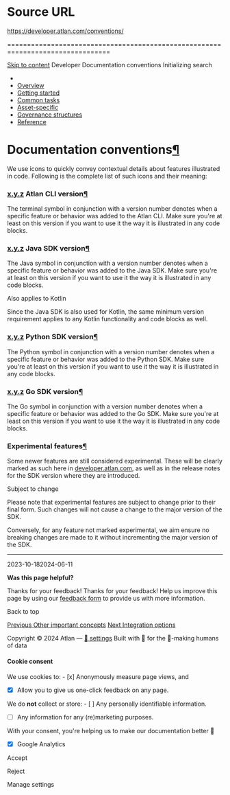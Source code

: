 # Source URL
https://developer.atlan.com/conventions/

================================================================================

<!--
canonical: https://developer.atlan.com/conventions/
meta-content-security-policy: object-src 'none'; base-uri 'self'; manifest-src 'self'; media-src 'self';
meta-description: Review how we use icons and version numbers to convey feature availability.
meta-generator: mkdocs-1.6.1, mkdocs-material-9.6.14
meta-og-description: Review how we use icons and version numbers to convey feature availability.
meta-og-image: https://developer.atlan.com/assets/images/social/conventions.png
meta-og-image-height: 630
meta-og-image-type: image/png
meta-og-image-width: 1200
meta-og-title: Documentation conventions - Developer
meta-og-type: website
meta-og-url: https://developer.atlan.com/conventions/
meta-twitter:card: summary_large_image
meta-twitter:description: Review how we use icons and version numbers to convey feature availability.
meta-twitter:image: https://developer.atlan.com/assets/images/social/conventions.png
meta-twitter:title: Documentation conventions - Developer
meta-viewport: width=device-width,initial-scale=1
title: Documentation conventions - Developer
-->

[Skip to content](#documentation-conventions) Developer Documentation conventions Initializing search 

* 
* [Overview](..)
* [Getting started](../getting-started/)
* [Common tasks](../snippets/)
* [Asset\-specific](../patterns/)
* [Governance structures](../governance/)
* [Reference](../reference/)

Documentation conventions[¶](#documentation-conventions "Permanent link")
=========================================================================

We use icons to quickly convey contextual details about features illustrated in code. Following is the complete list of such icons and their meaning:

### [x.y.z](https://github.com/atlanhq/atlan-cli/releases/tag/vx.y.z "Minimum version") Atlan CLI version[¶](#xyz-atlan-cli-version "Permanent link")

The terminal symbol in conjunction with a version number denotes when a specific feature or behavior was added to the Atlan CLI. Make sure you're at least on this version if you want to use it the way it is illustrated in any code blocks.

### [x.y.z](https://github.com/atlanhq/atlan-java/releases/tag/vx.y.z "Minimum version") Java SDK version[¶](#xyz-java-sdk-version "Permanent link")

The Java symbol in conjunction with a version number denotes when a specific feature or behavior was added to the Java SDK. Make sure you're at least on this version if you want to use it the way it is illustrated in any code blocks.

Also applies to Kotlin

Since the Java SDK is also used for Kotlin, the same minimum version requirement applies to any Kotlin functionality and code blocks as well.

### [x.y.z](https://github.com/atlanhq/atlan-python/releases/tag/x.y.z "Minimum version") Python SDK version[¶](#xyz-python-sdk-version "Permanent link")

The Python symbol in conjunction with a version number denotes when a specific feature or behavior was added to the Python SDK. Make sure you're at least on this version if you want to use it the way it is illustrated in any code blocks.

### [x.y.z](https://github.com/atlanhq/atlan-go/releases/tag/x.y.z "Minimum version") Go SDK version[¶](#xyz-go-sdk-version "Permanent link")

The Go symbol in conjunction with a version number denotes when a specific feature or behavior was added to the Go SDK. Make sure you're at least on this version if you want to use it the way it is illustrated in any code blocks.

### Experimental features[¶](#experimental-features "Permanent link")

Some newer features are still considered experimental. These will be clearly marked as such here in [developer.atlan.com](https://developer.atlan.com), as well as in the release notes for the SDK version where they are introduced.

Subject to change

Please note that experimental features are subject to change prior to their final form. Such changes will not cause a change to the major version of the SDK.

Conversely, for any feature not marked experimental, we aim ensure no breaking changes are made to it without incrementing the major version of the SDK.

---

2023\-10\-182024\-06\-11

**Was this page helpful?**

Thanks for your feedback! Thanks for your feedback! Help us improve this page by using our [feedback form](https://docs.google.com/forms/d/e/1FAIpQLScfoq7vqEn8S4QvN0ehPp0MRy6WYK5x-okJDqD69lHgoPPWtg/viewform?usp=pp_url&entry.1800719315=/conventions/) to provide us with more information. 

Back to top

[Previous Other important concepts](../concepts/review/) [Next Integration options](../sdks/) 

Copyright © 2024 Atlan — [🍪 settings](#__consent) 
Built with 💙 for the 🤖\-making humans of data 

#### Cookie consent

We use cookies to: - [x] Anonymously measure page views, and
- [x] Allow you to give us one\-click feedback on any page.

 We do **not** collect or store: - [ ] Any personally identifiable information.
- [ ] Any information for any (re)marketing purposes.

 With your consent, you're helping us to make our documentation better 💙

- [x] Google Analytics

Accept

Reject

Manage settings

